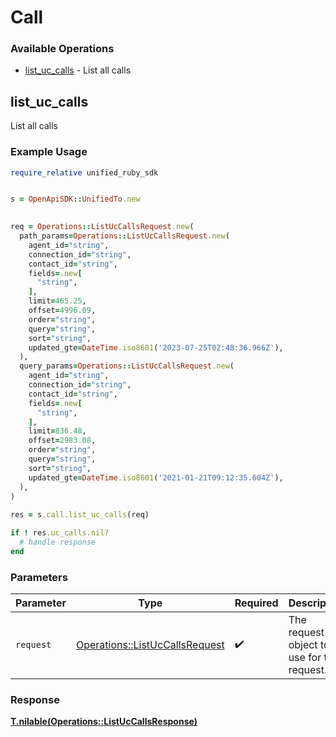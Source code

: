 # Call


### Available Operations

* [list_uc_calls](#list_uc_calls) - List all calls

## list_uc_calls

List all calls

### Example Usage

```ruby
require_relative unified_ruby_sdk


s = OpenApiSDK::UnifiedTo.new

   
req = Operations::ListUcCallsRequest.new(
  path_params=Operations::ListUcCallsRequest.new(
    agent_id="string",
    connection_id="string",
    contact_id="string",
    fields=.new[
      "string",
    ],
    limit=465.25,
    offset=4996.09,
    order="string",
    query="string",
    sort="string",
    updated_gte=DateTime.iso8601('2023-07-25T02:48:36.966Z'),
  ),
  query_params=Operations::ListUcCallsRequest.new(
    agent_id="string",
    connection_id="string",
    contact_id="string",
    fields=.new[
      "string",
    ],
    limit=836.48,
    offset=2983.08,
    order="string",
    query="string",
    sort="string",
    updated_gte=DateTime.iso8601('2021-01-21T09:12:35.604Z'),
  ),
)
    
res = s.call.list_uc_calls(req)

if ! res.uc_calls.nil?
  # handle response
end

```

### Parameters

| Parameter                                                                       | Type                                                                            | Required                                                                        | Description                                                                     |
| ------------------------------------------------------------------------------- | ------------------------------------------------------------------------------- | ------------------------------------------------------------------------------- | ------------------------------------------------------------------------------- |
| `request`                                                                       | [Operations::ListUcCallsRequest](../../models/operations/listuccallsrequest.md) | :heavy_check_mark:                                                              | The request object to use for the request.                                      |


### Response

**[T.nilable(Operations::ListUcCallsResponse)](../../models/operations/listuccallsresponse.md)**

